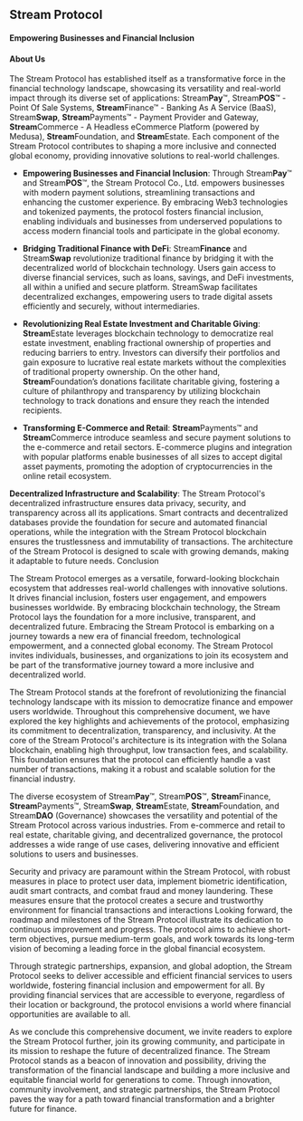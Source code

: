 ## Stream Protocol

#### Empowering Businesses and Financial Inclusion

#### About Us

The Stream Protocol has established itself as a transformative force in the financial technology landscape, showcasing its versatility and real-world impact through its diverse set of applications: Stream**Pay**™, Stream**POS**™ - Point Of Sale Systems, **Stream**Finance™ - Banking As A Service (BaaS), Stream**Swap**, **Stream**Payments™ - Payment Provider and Gateway, **Stream**Commerce - A Headless eCommerce Platform (powered by Medusa), **Stream**Foundation, and **Stream**Estate. Each component of the Stream Protocol contributes to shaping a more inclusive and connected global economy, providing innovative solutions to real-world challenges.

- **Empowering Businesses and Financial Inclusion**: Through Stream**Pay**™ and Stream**POS**™, the Stream Protocol Co., Ltd. empowers businesses with modern payment solutions, streamlining transactions and enhancing the customer experience. By embracing Web3 technologies and tokenized payments, the protocol fosters financial inclusion, enabling individuals and businesses from underserved populations to access modern financial tools and participate in the global economy.

- **Bridging Traditional Finance with DeFi**: Stream**Finance** and Stream**Swap** revolutionize traditional finance by bridging it with the decentralized world of blockchain technology. Users gain access to diverse financial services, such as loans, savings, and DeFi investments, all within a unified and secure platform. StreamSwap facilitates decentralized exchanges, empowering users to trade digital assets efficiently and securely, without intermediaries.

- **Revolutionizing Real Estate Investment and Charitable Giving**: **Stream**Estate leverages blockchain technology to democratize real estate investment, enabling fractional ownership of properties and reducing barriers to entry. Investors can diversify their portfolios and gain exposure to lucrative real estate markets without the complexities of traditional property ownership. On the other hand, **Stream**Foundation’s donations facilitate charitable giving, fostering a culture of philanthropy and transparency by utilizing blockchain technology to track donations and ensure they reach the intended recipients.

- **Transforming E-Commerce and Retail**: **Stream**Payments™ and **Stream**Commerce introduce seamless and secure payment solutions to the e-commerce and retail sectors. E-commerce plugins and integration with popular platforms enable businesses of all sizes to accept digital asset payments, promoting the adoption of cryptocurrencies in the online retail ecosystem.
  
**Decentralized Infrastructure and Scalability**: The Stream Protocol's decentralized infrastructure ensures data privacy, security, and transparency across all its applications. Smart contracts and decentralized databases provide the foundation for secure and automated financial operations, while the integration with the Stream Protocol blockchain ensures the trustlessness and immutability of transactions. The architecture of the Stream Protocol is designed to scale with growing demands, making it adaptable to future needs.
Conclusion

The Stream Protocol emerges as a versatile, forward-looking blockchain ecosystem that addresses real-world challenges with innovative solutions. It drives financial inclusion, fosters user engagement, and empowers businesses worldwide. By embracing blockchain technology, the Stream Protocol lays the foundation for a more inclusive, transparent, and decentralized future. Embracing the Stream Protocol is embarking on a journey towards a new era of financial freedom, technological empowerment, and a connected global economy. The Stream Protocol invites individuals, businesses, and organizations to join its ecosystem and be part of the transformative journey toward a more inclusive and decentralized world.

The Stream Protocol stands at the forefront of revolutionizing the financial technology landscape with its mission to democratize finance and empower users worldwide. Throughout this comprehensive document, we have explored the key highlights and achievements of the protocol, emphasizing its commitment to decentralization, transparency, and inclusivity.
At the core of the Stream Protocol's architecture is its integration with the Solana blockchain, enabling high throughput, low transaction fees, and scalability. This foundation ensures that the protocol can efficiently handle a vast number of transactions, making it a robust and scalable solution for the financial industry.

The diverse ecosystem of Stream**Pay**™, Stream**POS**™, **Stream**Finance, **Stream**Payments™, Stream**Swap**, **Stream**Estate, **Stream**Foundation, and Stream**DAO** (Governance) showcases the versatility and potential of the Stream Protocol across various industries. From e-commerce and retail to real estate, charitable giving, and decentralized governance, the protocol addresses a wide range of use cases, delivering innovative and efficient solutions to users and businesses.

Security and privacy are paramount within the Stream Protocol, with robust measures in place to protect user data, implement biometric identification, audit smart contracts, and combat fraud and money laundering. These measures ensure that the protocol creates a secure and trustworthy environment for financial transactions and interactions
Looking forward, the roadmap and milestones of the Stream Protocol illustrate its dedication to continuous improvement and progress. The protocol aims to achieve short-term objectives, pursue medium-term goals, and work towards its long-term vision of becoming a leading force in the global financial ecosystem.

Through strategic partnerships, expansion, and global adoption, the Stream Protocol seeks to deliver accessible and efficient financial services to users worldwide, fostering financial inclusion and empowerment for all. By providing financial services that are accessible to everyone, regardless of their location or background, the protocol envisions a world where financial opportunities are available to all.

As we conclude this comprehensive document, we invite readers to explore the Stream Protocol further, join its growing community, and participate in its mission to reshape the future of decentralized finance. The Stream Protocol stands as a beacon of innovation and possibility, driving the transformation of the financial landscape and building a more inclusive and equitable financial world for generations to come. Through innovation, community involvement, and strategic partnerships, the Stream Protocol paves the way for a path toward financial transformation and a brighter future for finance.
